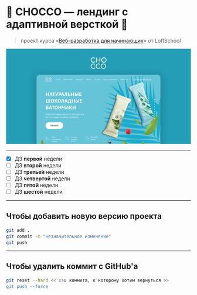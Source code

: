 # :chocolate_bar: CHOCCO — лендинг с адаптивной версткой :chocolate_bar:

> проект курса «[Веб-разработка для начинающих](https://loftschool.com/course/web-beginner/)» от LoftSchool

![](https://github.com/DiMustard/2020-11-23-web-chocco/blob/master/images/cover.png)

---

- [X] ДЗ __первой__ недели
- [ ] ДЗ __второй__ недели
- [ ] ДЗ __третьей__ недели
- [ ] ДЗ __четвертой__ недели
- [ ] ДЗ __пятой__ недели
- [ ] ДЗ __шестой__ недели

---

## Чтобы добавить новую версию проекта
```bash
git add .
git commit -m "незначительное изменение"
git push
```

---

## Чтобы удалить коммит с GitHub'а
```bash
git reset --hard << хэш коммита, к которому хотим вернуться >>
git push --force
```